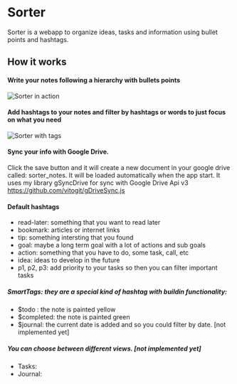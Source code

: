 # Sorter

Sorter is a webapp to organize ideas, tasks and information using bullet points and hashtags.

## How it works

#### Write your notes following a hierarchy with bullets points 
![Sorter in action](http://i64.tinypic.com/2lk7lfk.png)


#### Add hashtags to your notes and filter by hashtags or words to just focus on what you need
![Sorter with tags](http://i66.tinypic.com/2ccplbs.png)

#### Sync your info with Google Drive.
 Click the save button and it will create a new document in your google drive called: sorter_notes. It will be loaded automatically when the app start.
 It uses my library gSyncDrive for sync with Google Drive Api v3 https://github.com/vitogit/gDriveSync.js 

#### Default hashtags

- read-later: something that you want to read later
- bookmark: articles or internet links
- tip: something intersting that you found
- goal: maybe a long term goal with a lot of actions and sub goals
- action: something that you have to do, some task, call, etc
- idea: ideas to develop in the future
- p1, p2, p3: add priority to your tasks so then you can filter important tasks



##### SmartTags: they are a special kind of hashtag with buildin functionality:
- $todo : the note is painted yellow
- $completed: the note is painted green
- $journal: the current date is added and so you could filter by date.  [not implemented yet]

 
##### You can choose between different views. [not implemented yet]
- Tasks:
- Journal:

